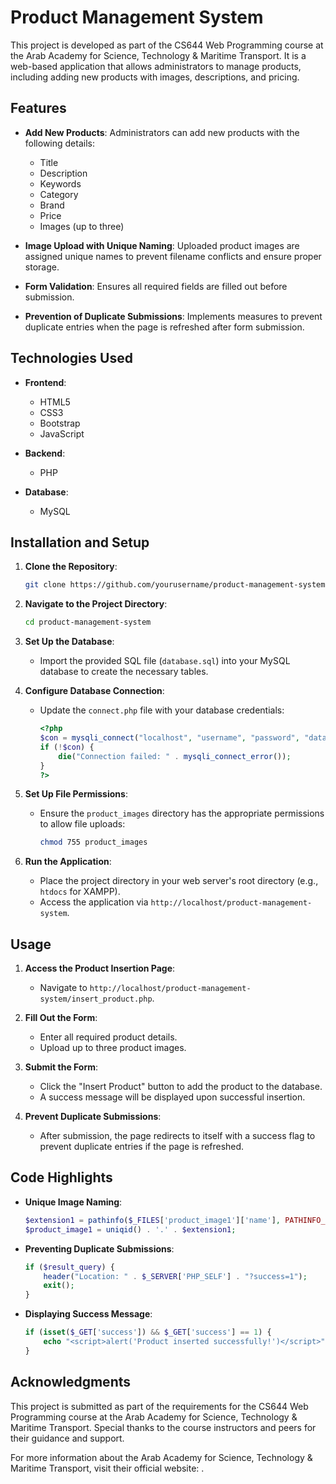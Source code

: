 # Product Management System

This project is developed as part of the CS644 Web Programming course at the Arab Academy for Science, Technology & Maritime Transport. It is a web-based application that allows administrators to manage products, including adding new products with images, descriptions, and pricing.

## Features

- **Add New Products**: Administrators can add new products with the following details:

  - Title
  - Description
  - Keywords
  - Category
  - Brand
  - Price
  - Images (up to three)

- **Image Upload with Unique Naming**: Uploaded product images are assigned unique names to prevent filename conflicts and ensure proper storage.

- **Form Validation**: Ensures all required fields are filled out before submission.

- **Prevention of Duplicate Submissions**: Implements measures to prevent duplicate entries when the page is refreshed after form submission.

## Technologies Used

- **Frontend**:

  - HTML5
  - CSS3
  - Bootstrap
  - JavaScript

- **Backend**:

  - PHP

- **Database**:
  - MySQL

## Installation and Setup

1. **Clone the Repository**:

   ```bash
   git clone https://github.com/yourusername/product-management-system.git
   ```

2. **Navigate to the Project Directory**:

   ```bash
   cd product-management-system
   ```

3. **Set Up the Database**:

   - Import the provided SQL file (`database.sql`) into your MySQL database to create the necessary tables.

4. **Configure Database Connection**:

   - Update the `connect.php` file with your database credentials:
     ```php
     <?php
     $con = mysqli_connect("localhost", "username", "password", "database_name");
     if (!$con) {
         die("Connection failed: " . mysqli_connect_error());
     }
     ?>
     ```

5. **Set Up File Permissions**:

   - Ensure the `product_images` directory has the appropriate permissions to allow file uploads:
     ```bash
     chmod 755 product_images
     ```

6. **Run the Application**:
   - Place the project directory in your web server's root directory (e.g., `htdocs` for XAMPP).
   - Access the application via `http://localhost/product-management-system`.

## Usage

1. **Access the Product Insertion Page**:

   - Navigate to `http://localhost/product-management-system/insert_product.php`.

2. **Fill Out the Form**:

   - Enter all required product details.
   - Upload up to three product images.

3. **Submit the Form**:

   - Click the "Insert Product" button to add the product to the database.
   - A success message will be displayed upon successful insertion.

4. **Prevent Duplicate Submissions**:
   - After submission, the page redirects to itself with a success flag to prevent duplicate entries if the page is refreshed.

## Code Highlights

- **Unique Image Naming**:

  ```php
  $extension1 = pathinfo($_FILES['product_image1']['name'], PATHINFO_EXTENSION);
  $product_image1 = uniqid() . '.' . $extension1;
  ```

- **Preventing Duplicate Submissions**:

  ```php
  if ($result_query) {
      header("Location: " . $_SERVER['PHP_SELF'] . "?success=1");
      exit();
  }
  ```

- **Displaying Success Message**:
  ```php
  if (isset($_GET['success']) && $_GET['success'] == 1) {
      echo "<script>alert('Product inserted successfully!')</script>";
  }
  ```

## Acknowledgments

This project is submitted as part of the requirements for the CS644 Web Programming course at the Arab Academy for Science, Technology & Maritime Transport. Special thanks to the course instructors and peers for their guidance and support.

For more information about the Arab Academy for Science, Technology & Maritime Transport, visit their official website: .
